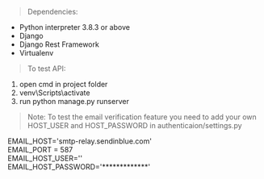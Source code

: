 > Dependencies:
- Python interpreter 3.8.3 or above
- Django
- Django Rest Framework
- Virtualenv

> To test API:

1. open cmd in project folder
2. venv\Scripts\activate    
3. run python manage.py runserver

> Note: To test the email verification feature you need to add your own HOST_USER and HOST_PASSWORD in authenticaion/settings.py

EMAIL_HOST='smtp-relay.sendinblue.com'   
EMAIL_PORT = 587    
EMAIL_HOST_USER=''    
EMAIL_HOST_PASSWORD='*************'    
